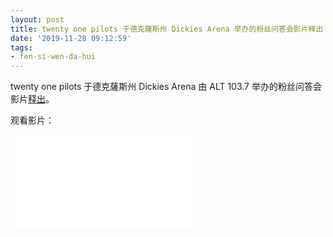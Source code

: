 ```yaml
---
layout: post
title: twenty one pilots 于德克薩斯州 Dickies Arena 举办的粉丝问答会影片释出
date: '2019-11-28 09:12:59'
tags:
- fen-si-wen-da-hui
---
```


twenty one pilots 于德克薩斯州 Dickies Arena 由 ALT 103.7 举办的粉丝问答会影片[释出](https://alt1037dfw.radio.com/blogs/alt-producer/twenty-one-pilots-press-conference)。

观看影片：

<!--kg-card-begin: html--><iframe src="//players.brightcove.net/5757251889001/default_default/index.html?videoId=6109265444001" allowfullscreen frameborder="0"></iframe><!--kg-card-end: html-->